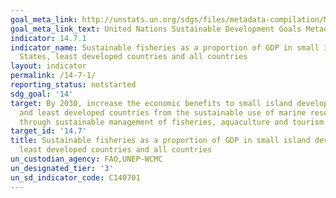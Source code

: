 ```yaml
---
goal_meta_link: http://unstats.un.org/sdgs/files/metadata-compilation/Metadata-Goal-14.pdf
goal_meta_link_text: United Nations Sustainable Development Goals Metadata (pdf 288kB)
indicator: 14.7.1
indicator_name: Sustainable fisheries as a proportion of GDP in small island developing
  States, least developed countries and all countries
layout: indicator
permalink: /14-7-1/
reporting_status: notstarted
sdg_goal: '14'
target: By 2030, increase the economic benefits to small island developing States
  and least developed countries from the sustainable use of marine resources, including
  through sustainable management of fisheries, aquaculture and tourism
target_id: '14.7'
title: Sustainable fisheries as a proportion of GDP in small island developing States,
  least developed countries and all countries
un_custodian_agency: FAO,UNEP-WCMC
un_designated_tier: '3'
un_sd_indicator_code: C140701
---
```

